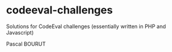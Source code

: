 codeeval-challenges
===================

Solutions for CodeEval challenges (essentially written in PHP and Javascript)

Pascal BOURUT
